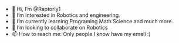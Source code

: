 - 👋 Hi, I’m @Raptorly1
- 👀 I’m interested in Robotics and engineering.
- 🌱 I’m currently learning Programing Math Science and much more.
- 💞️ I’m looking to collaborate on Robotics
- 📫 How to reach me: Only people I know have my email :)

<!---
Raptorly1/Raptorly1 is a ✨ special ✨ repository because its `README.md` (this file) appears on your GitHub profile.
You can click the Preview link to take a look at your changes.
--->
